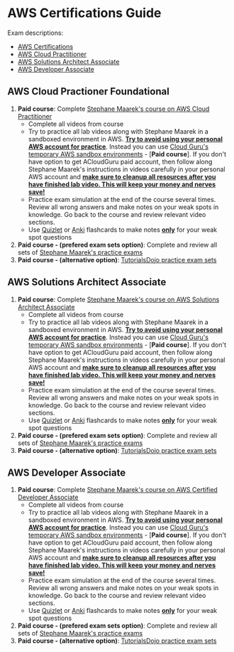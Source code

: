 # AWS Certifications Guide

Exam descriptions:
- [AWS Certifications](https://aws.amazon.com/certification/)
- [AWS Cloud Practitioner](https://aws.amazon.com/certification/certified-cloud-practitioner/?ch=sec&sec=rmg&d=1)
- [AWS Solutions Architect Associate](https://aws.amazon.com/certification/certified-solutions-architect-associate/?ch=sec&sec=rmg&d=1)
- [AWS Developer Associate](https://aws.amazon.com/certification/certified-developer-associate/?ch=sec&sec=rmg&d=1)

## AWS Cloud Practioner Foundational

1. **Paid course**: Complete [Stephane Maarek's course on AWS Cloud Practitioner](https://www.udemy.com/course/aws-certified-cloud-practitioner-new/)
    - Complete all videos from course
    - Try to practice all lab videos along with Stephane Maarek in a sandboxed environment in AWS. <u>**Try to avoid using your personal AWS account for practice**</u>. Instead you can use [Cloud Guru's temporary AWS sandbox environments](https://learn.acloud.guru/cloud-playground) - [**Paid course**]. If you don't have option to get ACloudGuru paid account, then follow along Stephane Maarek's instructions in videos carefully in your personal AWS account and <u>**make sure to cleanup all resources after you have finished lab video. This will keep your money and nerves save!**</u>
    - Practice exam simulation at the end of the course several times. Review all wrong answers and make notes on your weak spots in knowledge. Go back to the course and review relevant video sections. 
    - Use [Quizlet](https://quizlet.com/latest) or [Anki](https://apps.ankiweb.net/) flashcards to make notes <u>**only**</u> for your weak spot questions 
2. **Paid course - (prefered exam sets option)**: Complete and review all sets of [Stephane Maarek's practice exams](https://www.udemy.com/course/practice-exams-aws-certified-cloud-practitioner/)
3. **Paid course - (alternative option)**: [TutorialsDojo practice exam sets](https://tutorialsdojo.com/courses/aws-certified-cloud-practitioner-practice-exams/)

## AWS Solutions Architect Associate

1. **Paid course**: Complete [Stephane Maarek's course on AWS Solutions Architect Associate](https://www.udemy.com/course/aws-certified-solutions-architect-associate-saa-c03/)
    - Complete all videos from course
    - Try to practice all lab videos along with Stephane Maarek in a sandboxed environment in AWS. <u>**Try to avoid using your personal AWS account for practice**</u>. Instead you can use [Cloud Guru's temporary AWS sandbox environments](https://learn.acloud.guru/cloud-playground) - [**Paid course**]. If you don't have option to get ACloudGuru paid account, then follow along Stephane Maarek's instructions in videos carefully in your personal AWS account and <u>**make sure to cleanup all resources after you have finished lab video. This will keep your money and nerves save!**</u>
    - Practice exam simulation at the end of the course several times. Review all wrong answers and make notes on your weak spots in knowledge. Go back to the course and review relevant video sections. 
    - Use [Quizlet](https://quizlet.com/latest) or [Anki](https://apps.ankiweb.net/) flashcards to make notes <u>**only**</u> for your weak spot questions 
2. **Paid course - (prefered exam sets option)**: Complete and review all sets of [Stephane Maarek's practice exams](https://www.udemy.com/course/practice-exams-aws-certified-solutions-architect-associate/)
3. **Paid course - (alternative option)**: [TutorialsDojo practice exam sets](https://portal.tutorialsdojo.com/courses/aws-certified-solutions-architect-associate-practice-exams/)

## AWS Developer Associate

1. **Paid course**: Complete [Stephane Maarek's course on AWS Certified Developer Associate](https://www.udemy.com/course/aws-certified-developer-associate-dva-c01/)
    - Complete all videos from course
    - Try to practice all lab videos along with Stephane Maarek in a sandboxed environment in AWS. <u>**Try to avoid using your personal AWS account for practice**</u>. Instead you can use [Cloud Guru's temporary AWS sandbox environments](https://learn.acloud.guru/cloud-playground) - [**Paid course**]. If you don't have option to get ACloudGuru paid account, then follow along Stephane Maarek's instructions in videos carefully in your personal AWS account and <u>**make sure to cleanup all resources after you have finished lab video. This will keep your money and nerves save!**</u>
    - Practice exam simulation at the end of the course several times. Review all wrong answers and make notes on your weak spots in knowledge. Go back to the course and review relevant video sections. 
    - Use [Quizlet](https://quizlet.com/latest) or [Anki](https://apps.ankiweb.net/) flashcards to make notes <u>**only**</u> for your weak spot questions 
2. **Paid course - (prefered exam sets option)**: Complete and review all sets of [Stephane Maarek's practice exams](https://www.udemy.com/course/aws-certified-developer-associate-practice-tests-dva-c01/)
3. **Paid course - (alternative option)**: [TutorialsDojo practice exam sets](https://tutorialsdojo.com/courses/aws-certified-developer-associate-practice-exams/)
